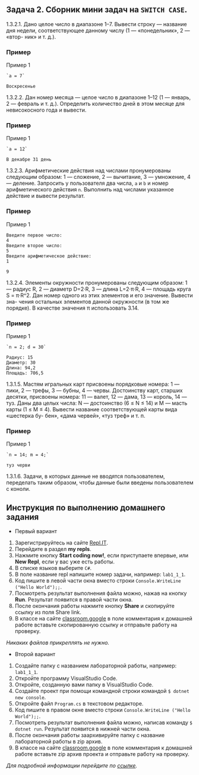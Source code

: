 ## Задача 2. Сборник мини задач на `SWITCH CASE`. 

1.3.2.1. Дано целое число в диапазоне 1–7. Вывести строку — название дня недели, соответствующее данному числу (1 — «понедельник», 2 — «втор- ник» и т. д.).

### Пример
Пример 1
```
`a = 7`

Воскресенье
```
1.3.2.2. Дан номер месяца — целое число в диапазоне 1–12 (1 — январь, 2 — февраль и т. д.). Определить количество дней в этом месяце для невисокосного года и вывести.


### Пример
Пример 1
```
`a = 12`

В декабре 31 день
```

1.3.2.3. Арифметические действия над числами пронумерованы следующим образом: 1 — сложение, 2 — вычитание, 3 — умножение, 4 — деление. Запросить у пользователя два числа, `a` и `b` и номер арифметического действия `n`. Выполнить над числами указанное действие и вывести результат.

### Пример
Пример 1
```
Введите первое число:
4
Введите второе число:
5
Введите арифметическое действие: 
1

9
```
1.3.2.4. Элементы окружности пронумерованы следующим образом: 1 — радиус R, 2 — диаметр D=2·R, 3 — длина L=2·π·R, 4 — площадь круга S = π·R^2. Дан номер одного из этих элементов и его значение. Вывести зна- чения остальных элементов данной окружности (в том же порядке). В качестве значения π использовать 3.14.

### Пример
Пример 1
```
`n = 2; d = 30`

Радиус: 15
Диаметр: 30
Длина: 94,2
Площадь: 706,5
```

1.3.1.5. Мастям игральных карт присвоены порядковые номера: 1 — пики, 2 — трефы, 3 — бубны, 4 — червы. Достоинству карт, старших десятки, присвоены номера: 11 — валет, 12 — дама, 13 — король, 14 — туз. Даны два целых числа: N — достоинство (6 ≤ N ≤ 14) и M — масть карты (1 ≤ M ≤ 4). Вывести название соответствующей карты вида «шестерка бу- бен», «дама червей», «туз треф» и т. п.

### Пример
Пример 1
```
`n = 14; m = 4;`

туз черви
```

1.3.1.6. Задачи, в которых данные не вводятся пользователем, переделать таким образом, чтобы данные были введены пользователем с коноли. 

## Инструкция по выполнению домашнего задания

- Первый вариант

1. Зарегистрируйтесь на сайте <a href="http://repl.it/" target="_blank">Repl.IT</a>.
2. Перейдите в раздел **my repls**.
3. Нажмите кнопку **Start coding now!**, если приступаете впервые, или **New Repl**, если у вас уже есть работы.
4. В списке языков выберите `C#`.
5. В поле название repl напишите номер задачи, например: `lab1_1_1`.
6. Код пишите в левой части окна вместо строки `Console.WriteLine ("Hello World");;`.
7. Посмотреть результат выполнения файла можно, нажав на кнопку **Run**. Результат появится в правой части окна.
8. После окончания работы нажмите кнопку **Share** и скопируйте ссылку из поля Share link.
9. В классе на сайте <a href="https://classroom.google.com/c/MjM5MzEwOTA3NTJa" target="_blank">classroom.google</a> в поле комментария к домашней работе вставьте скопированную ссылку и отправьте работу на проверку.

*Никаких файлов прикреплять не нужно.*

- Второй вариант

1. Создайте папку с названием лабораторной работы, например: `lab1_1_1`.
2. Откройте программу VisualStudio Code.
3. Откройте, созданную вами папку в VisualStudio Code.
3. Создайте проект при помощи командной строки командой 
`$ dotnet new console`.
4. Откройте файл `Program.cs` в текстовом редакторе.
5. Код пишите в правом окне вместо строки `Console.WriteLine ("Hello World");;`.
6. Посмотреть результат выполнения файла можно, написав команду `$ dotnet run`. Результат появится в нижней части окна.
7. После окончания работы заархивируйте папку с название лабораторной работы в zip архив.
8. В классе на сайте <a href="https://classroom.google.com/c/MjM5MzEwOTA3NTJa" target="_blank">classroom.google</a> в поле комментария к домашней работе вставьте zip архив проекта и отправьте работу на проверку.

*Для подробной информации перейдите по <a href="https://docs.microsoft.com/ru-ru/dotnet/core/tutorials/with-visual-studio-code" target="_blank">ссылке</a>.*